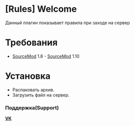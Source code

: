 # **[Rules] Welcome**

Данный плагин показывает правила при заходе на сервер


Требования
===
 - [SourceMod](https://sm.alliedmods.net/) 1.8 - [SourceMod](https://sm.alliedmods.net/) 1.10

Установка
===
 - Распаковать архив.
 - Загрузить файл на сервер.

### Поддержка(Support)
**[VK](https://vk.com/cyxaruk1337)**
